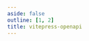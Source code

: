 ```yaml
---
aside: false
outline: [1, 2]
title: vitepress-openapi
---
```


<script setup lang="ts">
import { useRoute, useData } from 'vitepress'
import ThemeConfiguration from './.vitepress/theme/components/ThemeConfiguration.vue'

const route = useRoute()

const { isDark } = useData()
</script>

<ThemeConfiguration />

<OASpec :isDark="isDark" />
